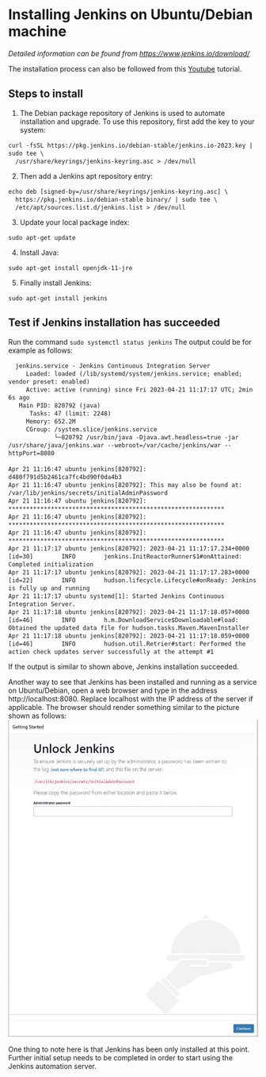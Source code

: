# Installing Jenkins on Ubuntu/Debian machine
_Detailed information can be found from https://www.jenkins.io/download/_

The installation process can also be followed from this [Youtube](https://www.youtube.com/watch?v=YVG1vaPAKak&t=15s&ab_channel=LearnTeachShare "Tutorial video on Jenkins installation on Ubuntu/Debian") tutorial.

## Steps to install
1. The Debian package repository of Jenkins is used to automate installation and upgrade. To use this repository, first add the key to your system:
```
curl -fsSL https://pkg.jenkins.io/debian-stable/jenkins.io-2023.key | sudo tee \
  /usr/share/keyrings/jenkins-keyring.asc > /dev/null
```
2. Then add a Jenkins apt repository entry:
```
echo deb [signed-by=/usr/share/keyrings/jenkins-keyring.asc] \
  https://pkg.jenkins.io/debian-stable binary/ | sudo tee \
  /etc/apt/sources.list.d/jenkins.list > /dev/null
```
3. Update your local package index:
```
sudo apt-get update
```
4. Install Java:
```
sudo apt-get install openjdk-11-jre
```
5. Finally install Jenkins:
```
sudo apt-get install jenkins
```

## Test if Jenkins installation has succeeded
Run the command ```sudo systemctl status jenkins```
The output could be for example as follows:
```
  jenkins.service - Jenkins Continuous Integration Server
     Loaded: loaded (/lib/systemd/system/jenkins.service; enabled; vendor preset: enabled)
     Active: active (running) since Fri 2023-04-21 11:17:17 UTC; 2min 6s ago
   Main PID: 820792 (java)
      Tasks: 47 (limit: 2248)
     Memory: 652.2M
     CGroup: /system.slice/jenkins.service
             └─820792 /usr/bin/java -Djava.awt.headless=true -jar /usr/share/java/jenkins.war --webroot=/var/cache/jenkins/war --httpPort=8080

Apr 21 11:16:47 ubuntu jenkins[820792]: d480f791d5b2461ca7fc4bd90f0da4b3
Apr 21 11:16:47 ubuntu jenkins[820792]: This may also be found at: /var/lib/jenkins/secrets/initialAdminPassword
Apr 21 11:16:47 ubuntu jenkins[820792]: *************************************************************
Apr 21 11:16:47 ubuntu jenkins[820792]: *************************************************************
Apr 21 11:16:47 ubuntu jenkins[820792]: *************************************************************
Apr 21 11:17:17 ubuntu jenkins[820792]: 2023-04-21 11:17:17.234+0000 [id=30]        INFO        jenkins.InitReactorRunner$1#onAttained: Completed initialization
Apr 21 11:17:17 ubuntu jenkins[820792]: 2023-04-21 11:17:17.283+0000 [id=22]        INFO        hudson.lifecycle.Lifecycle#onReady: Jenkins is fully up and running
Apr 21 11:17:17 ubuntu systemd[1]: Started Jenkins Continuous Integration Server.
Apr 21 11:17:18 ubuntu jenkins[820792]: 2023-04-21 11:17:18.057+0000 [id=46]        INFO        h.m.DownloadService$Downloadable#load: Obtained the updated data file for hudson.tasks.Maven.MavenInstaller
Apr 21 11:17:18 ubuntu jenkins[820792]: 2023-04-21 11:17:18.059+0000 [id=46]        INFO        hudson.util.Retrier#start: Performed the action check updates server successfully at the attempt #1
```
If the output is similar to shown above, Jenkins installation succeeded.

Another way to see that Jenkins has been installed and running as a service on Ubuntu/Debian,
open a web browser and type in the address http://localhost:8080. Replace localhost with the IP address of the server if applicable.
The browser should render something similar to the picture shown as follows:
![Jenkins fresh look](../screenshots/getting_started_unlock_jenkins.jpg "Getting started unlock jenkins")

One thing to note here is that Jenkins has been only installed at this point. Further initial setup needs to be completed in order to start using the Jenkins automation server.

